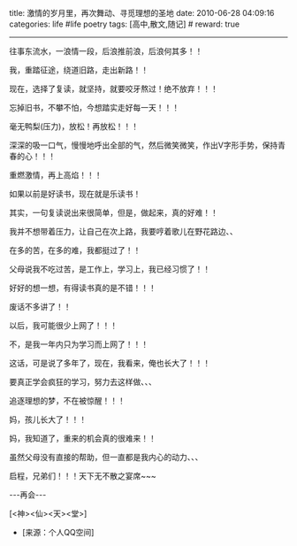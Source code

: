 title: 激情的岁月里，再次舞动、寻觅理想的圣地
date: 2010-06-28 04:09:16
categories: life #life poetry
tags: [高中,散文,随记]  # <!--more-->
reward: true

---

往事东流水，一浪情一段，后浪推前浪，后浪何其多！！

我，重踏征途，绕道旧路，走出新路！！

现在，选择了复读，就坚持，就要咬牙熬过！绝不放弃！！！

忘掉旧书，不攀不怕，今想踏实走好每一天！！！

毫无鸭梨(压力)，放松！再放松！！！

<!--more-->

深深的吸一口气，慢慢地呼出全部的气，然后微笑微笑，作出V字形手势，保持青春的心！！！

重燃激情，再上高焰！！！

如果以前是好读书，现在就是乐读书！



其实，一句复读说出来很简单，但是，做起来，真的好难！！

我并不想带着压力，让自己在次上路，我要哼着歌儿在野花路边、、



在多的苦，在多的难，我都挺过了！！

父母说我不吃过苦，是工作上，学习上，我已经习惯了！！

好好的想一想，有得读书真的是不错！！！



废话不多讲了！！

以后，我可能很少上网了！！！

不，是我一年内只为学习而上网了！！！

这话，可是说了多年了，现在，我看来，俺也长大了！！！

要真正学会疯狂的学习，努力去这样做、、、

追逐理想的梦，不在被惊醒！！！



妈，孩儿长大了！！！

妈，我知道了，重来的机会真的很难来！！

虽然父母没有直接的帮助，但一直都是我内心的动力、、、



启程，兄弟们！！！天下无不散之宴席~~~

---再会---

[<神><仙><天><堂>]


- [来源：个人QQ空间]
